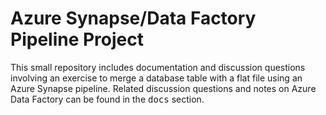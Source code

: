 # Azure Synapse/Data Factory Pipeline Project
This small repository includes documentation and discussion questions involving an exercise to merge a database table with a flat file using an Azure Synapse pipeline. Related discussion questions and notes on Azure Data Factory can be found in the <tt>docs</tt> section.
